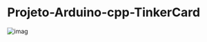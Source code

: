 # Projeto-Arduino-cpp-TinkerCard


![imag](https://github.com/user-attachments/assets/a318b6ee-bb10-40b8-add4-95fb8471fec1)
